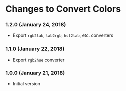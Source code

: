 # Changes to Convert Colors

### 1.2.0 (January 24, 2018)

- Export `rgb2lab`, `lab2rgb`, `hsl2lab`, etc. converters

### 1.1.0 (January 22, 2018)

- Export `rgb2hue` converter

### 1.0.0 (January 21, 2018)

- Initial version
